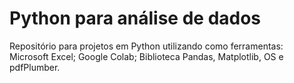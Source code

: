 # Python para análise de dados
Repositório para projetos em Python utilizando como ferramentas: Microsoft Excel; Google Colab; Biblioteca Pandas, Matplotlib, OS e pdfPlumber.

